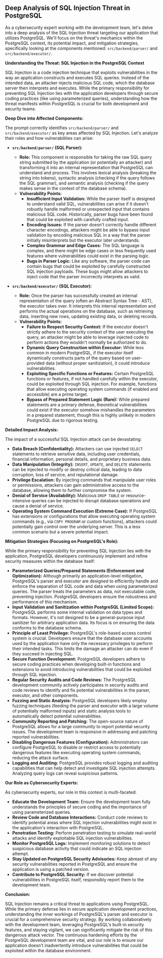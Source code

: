 ## Deep Analysis of SQL Injection Threat in PostgreSQL

As a cybersecurity expert working with the development team, let's delve into a deep analysis of the SQL Injection threat targeting our application that utilizes PostgreSQL. We'll focus on the threat's mechanics within the PostgreSQL context, its potential impact, and mitigation strategies, specifically looking at the components mentioned: `src/backend/parser/` and `src/backend/executor/`.

**Understanding the Threat: SQL Injection in the PostgreSQL Context**

SQL Injection is a code injection technique that exploits vulnerabilities in the way an application constructs and executes SQL queries. Instead of the intended data, an attacker injects malicious SQL code, which the database server then interprets and executes. While the primary responsibility for preventing SQL Injection lies with the application developers through secure coding practices (like using parameterized queries), understanding how the threat manifests within PostgreSQL is crucial for both development and security teams.

**Deep Dive into Affected Components:**

The prompt correctly identifies `src/backend/parser/` and `src/backend/executor/` as key areas affected by SQL Injection. Let's analyze their roles and how vulnerabilities can arise:

*   **`src/backend/parser/` (SQL Parser):**
    *   **Role:** This component is responsible for taking the raw SQL query string submitted by the application (or potentially an attacker) and transforming it into an internal representation that PostgreSQL can understand and process. This involves lexical analysis (breaking the string into tokens), syntactic analysis (checking if the query follows the SQL grammar), and semantic analysis (checking if the query makes sense in the context of the database schema).
    *   **Vulnerability Points:**
        *   **Insufficient Input Validation:** While the parser itself is designed to understand valid SQL, vulnerabilities can arise if it doesn't robustly handle malformed or unexpected input that contains malicious SQL code. Historically, parser bugs have been found that could be exploited with carefully crafted input.
        *   **Encoding Issues:**  If the parser doesn't correctly handle different character encodings, attackers might be able to bypass input validation by encoding malicious SQL in a way that the parser initially misinterprets but the executor later understands.
        *   **Complex Grammar and Edge Cases:** The SQL language is complex, and there might be edge cases or less frequently used features where vulnerabilities could exist in the parsing logic.
        *   **Bugs in Parser Logic:**  Like any software, the parser code can contain bugs that could be exploited by carefully constructed SQL injection payloads. These bugs might allow attackers to inject code that the parser incorrectly interprets as valid.

*   **`src/backend/executor/` (SQL Executor):**
    *   **Role:** Once the parser has successfully created an internal representation of the query (often an Abstract Syntax Tree - AST), the executor takes over. It interprets this internal representation and performs the actual operations on the database, such as retrieving data, inserting new rows, updating existing data, or deleting records.
    *   **Vulnerability Points:**
        *   **Failure to Respect Security Context:** If the executor doesn't strictly adhere to the security context of the user executing the query, an attacker might be able to leverage injected code to perform actions they wouldn't normally be authorized to do.
        *   **Dynamic Query Construction within Executor:** While less common in modern PostgreSQL, if the executor itself dynamically constructs parts of the query based on user-provided data (without proper sanitization), it could introduce vulnerabilities.
        *   **Exploiting Specific Functions or Features:** Certain PostgreSQL functions or features, if not handled carefully within the executor, could be exploited through SQL injection. For example, functions that allow executing operating system commands (if enabled and accessible) are a prime target.
        *   **Bypass of Prepared Statement Logic (Rare):** While prepared statements are a primary defense, theoretical vulnerabilities could exist if the executor somehow mishandles the parameters in a prepared statement, though this is highly unlikely in modern PostgreSQL due to rigorous testing.

**Detailed Impact Analysis:**

The impact of a successful SQL Injection attack can be devastating:

*   **Data Breach (Confidentiality):** Attackers can use injected `SELECT` statements to retrieve sensitive data, including user credentials, financial information, personal details, and proprietary business data.
*   **Data Manipulation (Integrity):**  `INSERT`, `UPDATE`, and `DELETE` statements can be injected to modify or destroy critical data, leading to data corruption, loss of service, and reputational damage.
*   **Privilege Escalation:** By injecting commands that manipulate user roles or permissions, attackers can gain administrative access to the database, allowing them to further compromise the system.
*   **Denial of Service (Availability):**  Malicious `DROP TABLE` or resource-intensive queries can be injected to disrupt database operations and cause a denial of service.
*   **Operating System Command Execution (Extreme Case):** If PostgreSQL has extensions or configurations that allow executing operating system commands (e.g., via `COPY PROGRAM` or custom functions), attackers could potentially gain control over the underlying server. This is a less common scenario but a severe potential impact.

**Mitigation Strategies (Focusing on PostgreSQL's Role):**

While the primary responsibility for preventing SQL Injection lies with the application, PostgreSQL developers continuously implement and refine security measures within the database itself:

*   **Parameterized Queries/Prepared Statements (Enforcement and Optimization):** Although primarily an application-level mitigation, PostgreSQL's parser and executor are designed to efficiently handle and enforce the separation of SQL code and data when using parameterized queries. The parser treats the parameters as data, not executable code, preventing injection. PostgreSQL developers ensure the robustness and performance of this mechanism.
*   **Input Validation and Sanitization within PostgreSQL (Limited Scope):** PostgreSQL performs some internal validation on data types and formats. However, it's not designed to be a general-purpose input sanitizer for arbitrary application data. Its focus is on ensuring the data conforms to the database schema.
*   **Principle of Least Privilege:**  PostgreSQL's role-based access control system is crucial. Developers ensure that the database user accounts used by the application have only the necessary privileges to perform their intended tasks. This limits the damage an attacker can do even if they succeed in injecting SQL.
*   **Secure Function Development:**  PostgreSQL developers adhere to secure coding practices when developing built-in functions and extensions to avoid introducing vulnerabilities that could be exploited through SQL injection.
*   **Regular Security Audits and Code Reviews:**  The PostgreSQL development community actively participates in security audits and code reviews to identify and fix potential vulnerabilities in the parser, executor, and other components.
*   **Fuzzing and Static Analysis:**  PostgreSQL developers likely employ fuzzing techniques (feeding the parser and executor with a large volume of potentially malformed inputs) and static analysis tools to automatically detect potential vulnerabilities.
*   **Community Reporting and Patching:**  The open-source nature of PostgreSQL allows for a large community to report potential security issues. The development team is responsive in addressing and patching reported vulnerabilities.
*   **Disabling Dangerous Features (Configuration):**  Administrators can configure PostgreSQL to disable or restrict access to potentially dangerous features like executing operating system commands, reducing the attack surface.
*   **Logging and Auditing:**  PostgreSQL provides robust logging and auditing capabilities that can help detect and investigate SQL injection attempts. Analyzing query logs can reveal suspicious patterns.

**Our Role as Cybersecurity Experts:**

As cybersecurity experts, our role in this context is multi-faceted:

*   **Educate the Development Team:**  Ensure the development team fully understands the principles of secure coding and the importance of using parameterized queries.
*   **Review Code and Database Interactions:**  Conduct code reviews to identify potential areas where SQL injection vulnerabilities might exist in the application's interaction with PostgreSQL.
*   **Penetration Testing:**  Perform penetration testing to simulate real-world attacks and identify exploitable SQL injection vulnerabilities.
*   **Monitor PostgreSQL Logs:**  Implement monitoring solutions to detect suspicious database activity that could indicate an SQL injection attempt.
*   **Stay Updated on PostgreSQL Security Advisories:**  Keep abreast of any security vulnerabilities reported in PostgreSQL and ensure the application is using a patched version.
*   **Contribute to PostgreSQL Security:** If we discover potential vulnerabilities in PostgreSQL itself, responsibly report them to the development team.

**Conclusion:**

SQL Injection remains a critical threat to applications using PostgreSQL. While the primary defense lies in secure application development practices, understanding the inner workings of PostgreSQL's parser and executor is crucial for a comprehensive security strategy. By working collaboratively with the development team, leveraging PostgreSQL's built-in security features, and staying vigilant, we can significantly mitigate the risk of this dangerous attack vector. The continuous hardening efforts by the PostgreSQL development team are vital, and our role is to ensure our application doesn't inadvertently introduce vulnerabilities that could be exploited within the database environment.
